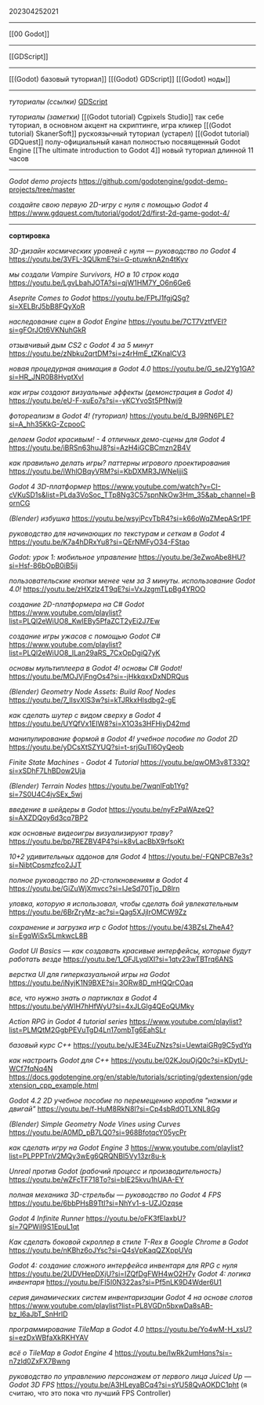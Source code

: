 202304252021
***
[[00 Godot]]
***
[[GDScript]]
***
[[(Godot) базовый туториал]]
[[(Godot) GDScript]]
[[(Godot) ноды]]
***

*туториалы (ссылки)*
[GDScript](https://www.youtube.com/watch?v=s30GiCHJ2GY&list=PLyEcT2jkDfZI8MBQEnZeAt5N8LtiKTiSK&ab_channel=%D0%A4%D1%80%D0%BE%D0%BD%D1%82%D0%B5%D0%BD%D0%B4%D0%9F%D0%B0%D1%88%D1%82%D0%B5%D1%82)

*туториалы (заметки)*
[[(Godot tutorial) Cgpixels Studio]]
так себе туториал, в основном акцент на скриптинге, игра кликер
[[(Godot tutorial) SkanerSoft]]
рускоязычный туториал (устарел)
[[(Godot tutorial) GDQuest]]
полу-официальный канал полностью посвященный Godot Engine
[[The ultimate introduction to Godot 4]]
новый туториал длинной 11 часов

***

*Godot demo projects*
https://github.com/godotengine/godot-demo-projects/tree/master

*создайте свою первую 2D-игру с нуля с помощью Godot 4*
https://www.gdquest.com/tutorial/godot/2d/first-2d-game-godot-4/

***

**сортировка**

*3D-дизайн космических уровней с нуля — руководство по Godot 4*
https://youtu.be/3VFL-3QUkmE?si=G-ptuwknA2n4tKyv

*мы создали Vampire Survivors, НО в 10 строк кода*
https://youtu.be/LgvLbahJOTA?si=qjW1HM7Y_O6n6Ge6

*Aseprite Comes to Godot*
https://youtu.be/FPtJ1fgjQSg?si=XELBrJ5bB8FQyXoR

*наследование сцен в Godot Engine*
https://youtu.be/7CT7VztfVEI?si=gFOrJOt6VKNuhGkR

*отзывчивый дым CS2 с Godot 4 за 5 минут*
https://youtu.be/zNbku2qrtDM?si=z4rHmE_tZKnalCV3

*новая процедурная анимация в Godot 4.0*
https://youtu.be/G_seJ2Yg1GA?si=HR_JNR0B8HvptXvl

*как игры создают визуальные эффекты (демонстрация в Godot 4)*
https://youtu.be/eU-F-xuEo7s?si=-yKCYvoSt5PfNwj9

*фотореализм в Godot 4! (туториал)*
https://youtu.be/d_BJ9RN6PLE?si=A_hh35KkG-ZcpooC

*делаем Godot красивым! - 4 отличных демо-сцены для Godot 4*
https://youtu.be/iBRSn63huJ8?si=AzH4iGCBCmzn2B4V

*как правильно делать игры? паттерны игрового проектирования*
https://youtu.be/iWhlOBqyVRM?si=KbDXMR3JWNeIjjiS

*Godot 4 3D-платформер*
https://www.youtube.com/watch?v=CI-cVKuSD1s&list=PLda3VoSoc_TTp8Ng3C57spnNkOw3Hm_35&ab_channel=BornCG

*(Blender) избушка*
https://youtu.be/wsyiPcvTbR4?si=k66oWqZMepASr1PF

*руководство для начинающих по текстурам и сеткам в Godot 4*
https://youtu.be/K7a4hDRxYu8?si=QErNMFyO34-FStao

*Godot: урок 1: мобильное управление*
https://youtu.be/3eZwoAbe8HU?si=Hsf-86bOpB0iB5ij

*пользовательские кнопки менее чем за 3 минуты. использование Godot 4.0!*
https://youtu.be/zHXzlz4T9qE?si=VxJzgmTLpBg4YROO

*создание 2D-платформера на C# Godot*
https://www.youtube.com/playlist?list=PLQl2eWiUO8_KwIEBy5PfaZCT2yEi2J7Ew

*создание игры ужасов с помощью Godot C#*
https://www.youtube.com/playlist?list=PLQl2eWiUO8_ILan29aRS_7CxOpDgiQ7yK

*основы мультиплеера в Godot 4! основы C# Godot!*
https://youtu.be/MOJVjFngOs4?si=-jHkkqxxDxNDRQus

*(Blender) Geometry Node Assets: Build Roof Nodes*
https://youtu.be/7_lIsvXlS3w?si=kTJRkxHIsdbg2-gE

*как сделать шутер с видом сверху в Godot 4*
https://youtu.be/UYQfVx1EIW8?si=X1O3s3HFHiyD42md

*манипулирование формой в Godot 4! учебное пособие по Godot 2D*
https://youtu.be/yDCsXtSZYUQ?si=t-srjGuTI6OyQeob

*Finite State Machines - Godot 4 Tutorial*
https://youtu.be/qwOM3v8T33Q?si=xSDhF7LhBDow2Uja

*(Blender) Terrain Nodes*
https://youtu.be/7wqnlFqb1Yg?si=7S0U4C4jvSEx_5wj

*введение в шейдеры в Godot*
https://youtu.be/nyFzPaWAzeQ?si=AXZDQoy6d3cq7BP2

*как основные видеоигры визуализируют траву?*
https://youtu.be/bp7REZBV4P4?si=k8vLacBbX9rfsoKt

*10+2 удивительных аддонов для Godot 4*
https://youtu.be/-FQNPCB7e3s?si=NibtCpsmzfco2JJT

*полное руководство по 2D-столкновениям в Godot 4*
https://youtu.be/GiZuWjXmvcc?si=IJeSd70Tjo_D8lrn

*уловка, которую я использовал, чтобы сделать бой увлекательным*
https://youtu.be/6BrZryMz-ac?si=Qag5XJjlrOMCW9Zz

*сохранение и загрузка игр с Godot*
https://youtu.be/43BZsLZheA4?si=EgqWiSx5LmkwcL8B

*Godot UI Basics — как создавать красивые интерфейсы, которые будут работать везде*
https://youtu.be/1_OFJLyqlXI?si=1qtv23wTBTrq6ANS

*верстка UI для гиперказуальной игры на Godot*
https://youtu.be/iNyjK1N9BXE?si=3ORw8D_mHQQrCOaq

*все, что нужно знать о партиклах в Godot 4*
https://youtu.be/yWIH7hHfWyU?si=4xJLGlg4QEoQUMky

*Action RPG in Godot 4 tutorial series*
https://www.youtube.com/playlist?list=PLMQtM2GgbPEVuTgD4Ln17ombTg6EahSLr

*базовый курс C++*
https://youtu.be/yJE34EuZNzs?si=UewtaiGRg9C5ydYq

*как настроить Godot для C++*
https://youtu.be/02KJouOjQ0c?si=KDytU-WCf7fqNq4N
https://docs.godotengine.org/en/stable/tutorials/scripting/gdextension/gdextension_cpp_example.html

*Godot 4.2 2D учебное пособие по перемещению корабля "нажми и двигай"*
https://youtu.be/f-HuM8RkN8I?si=Cp4sbRdOTLXNL8Gg

*(Blender) Simple Geometry Node Vines using Curves*
https://youtu.be/A0MD_pB7LQ0?si=968BfotqcY05ycPr

*как сделать игру на Godot Engine 3*
https://www.youtube.com/playlist?list=PLPPPTnV2MQy3wEg6QRQNBI5Vy13zr8u-k

*Unreal против Godot (рабочий процесс и производительность)*
https://youtu.be/wZFcTF718To?si=bIE25kvu1hUAA-EY

*полная механика 3D-стрельбы — руководство по Godot 4 FPS*
https://youtu.be/6bbPHsB9TtI?si=NhYv1-s-UZJOzqse

*Godot 4 Infinite Runner*
https://youtu.be/oFK3fElaxbU?si=7QPWiI9S1EpuL1qt

*Как сделать боковой скроллер в стиле T-Rex в Google Chrome в Godot*
https://youtu.be/nKBhz6oJYsc?si=Q4sVpKaqQZXppUVq

*Godot 4: создание сложного интерфейса инвентаря для RPG с нуля*
https://youtu.be/2UDVHepDXjU?si=IZQfDgFWH4wO2H7y
*Godot 4: логика инвентаря*
https://youtu.be/FI5I0N322as?si=Pf5nLK9D4Wder6U1

*серия динамических систем инвентаризации Godot 4 на основе слотов*
https://www.youtube.com/playlist?list=PL8VGDn5bxwDa8sAB-bz_l6aJbT_SnHrID

*программирование TileMap в Godot 4.0*
https://youtu.be/Yo4wM-H_xsU?si=ezDxWBfaXkRKHYAV

*всё о TileMap в Godot Engine 4*
https://youtu.be/IwRk2umHqns?si=-n7zId0ZxFX7Bwng

*руководство по управлению персонажем от первого лица Juiced Up — Godot 3D FPS*
https://youtu.be/A3HLeyaBCq4?si=sYU58QvAOKDC1pht
(я считаю, что это пока что лучший FPS Controller)